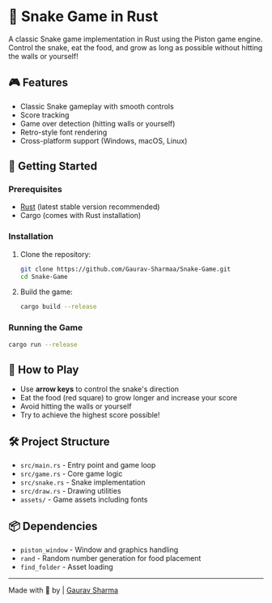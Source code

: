 # 🐍 Snake Game in Rust

A classic Snake game implementation in Rust using the Piston game engine. Control the snake, eat the food, and grow as long as possible without hitting the walls or yourself!


## 🎮 Features

- Classic Snake gameplay with smooth controls
- Score tracking
- Game over detection (hitting walls or yourself)
- Retro-style font rendering
- Cross-platform support (Windows, macOS, Linux)

## 🚀 Getting Started

### Prerequisites

- [Rust](https://www.rust-lang.org/tools/install) (latest stable version recommended)
- Cargo (comes with Rust installation)

### Installation

1. Clone the repository:
   ```bash
   git clone https://github.com/Gaurav-Sharmaa/Snake-Game.git
   cd Snake-Game
   ```

2. Build the game:
   ```bash
   cargo build --release
   ```

### Running the Game

```bash
cargo run --release
```

## 🎯 How to Play

- Use **arrow keys** to control the snake's direction
- Eat the food (red square) to grow longer and increase your score
- Avoid hitting the walls or yourself
- Try to achieve the highest score possible!

## 🛠️ Project Structure

- `src/main.rs` - Entry point and game loop
- `src/game.rs` - Core game logic
- `src/snake.rs` - Snake implementation
- `src/draw.rs` - Drawing utilities
- `assets/` - Game assets including fonts

## 📦 Dependencies

- `piston_window` - Window and graphics handling
- `rand` - Random number generation for food placement
- `find_folder` - Asset loading

---

Made with 🦀 by | [Gaurav Sharma](https://github.com/Gaurav-Sharmaa)
